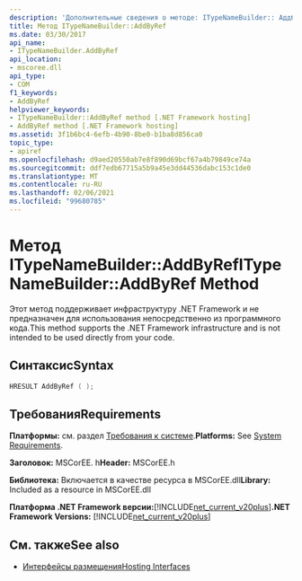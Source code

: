 ```yaml
---
description: 'Дополнительные сведения о методе: ITypeNameBuilder:: Аддбиреф'
title: Метод ITypeNameBuilder::AddByRef
ms.date: 03/30/2017
api_name:
- ITypeNameBuilder.AddByRef
api_location:
- mscoree.dll
api_type:
- COM
f1_keywords:
- AddByRef
helpviewer_keywords:
- ITypeNameBuilder::AddByRef method [.NET Framework hosting]
- AddByRef method [.NET Framework hosting]
ms.assetid: 3f1b6bc4-6efb-4b90-8be0-b1ba8d856ca0
topic_type:
- apiref
ms.openlocfilehash: d9aed20550ab7e8f890d69bcf67a4b79849ce74a
ms.sourcegitcommit: ddf7edb67715a5b9a45e3dd44536dabc153c1de0
ms.translationtype: MT
ms.contentlocale: ru-RU
ms.lasthandoff: 02/06/2021
ms.locfileid: "99680785"
---
```

# <a name="itypenamebuilderaddbyref-method"></a><span data-ttu-id="94d7f-103">Метод ITypeNameBuilder::AddByRef</span><span class="sxs-lookup"><span data-stu-id="94d7f-103">ITypeNameBuilder::AddByRef Method</span></span>

<span data-ttu-id="94d7f-104">Этот метод поддерживает инфраструктуру .NET Framework и не предназначен для использования непосредственно из программного кода.</span><span class="sxs-lookup"><span data-stu-id="94d7f-104">This method supports the .NET Framework infrastructure and is not intended to be used directly from your code.</span></span>

## <a name="syntax"></a><span data-ttu-id="94d7f-105">Синтаксис</span><span class="sxs-lookup"><span data-stu-id="94d7f-105">Syntax</span></span>

```cpp
HRESULT AddByRef ( );
```

## <a name="requirements"></a><span data-ttu-id="94d7f-106">Требования</span><span class="sxs-lookup"><span data-stu-id="94d7f-106">Requirements</span></span>

<span data-ttu-id="94d7f-107">**Платформы:** см. раздел [Требования к системе](../../get-started/system-requirements.md).</span><span class="sxs-lookup"><span data-stu-id="94d7f-107">**Platforms:** See [System Requirements](../../get-started/system-requirements.md).</span></span>

<span data-ttu-id="94d7f-108">**Заголовок:** MSCorEE. h</span><span class="sxs-lookup"><span data-stu-id="94d7f-108">**Header:** MSCorEE.h</span></span>

<span data-ttu-id="94d7f-109">**Библиотека:** Включается в качестве ресурса в MSCorEE.dll</span><span class="sxs-lookup"><span data-stu-id="94d7f-109">**Library:** Included as a resource in MSCorEE.dll</span></span>

<span data-ttu-id="94d7f-110">**Платформа .NET Framework версии:**[!INCLUDE[net_current_v20plus](../../../../includes/net-current-v20plus-md.md)]</span><span class="sxs-lookup"><span data-stu-id="94d7f-110">**.NET Framework Versions:** [!INCLUDE[net_current_v20plus](../../../../includes/net-current-v20plus-md.md)]</span></span>

## <a name="see-also"></a><span data-ttu-id="94d7f-111">См. также</span><span class="sxs-lookup"><span data-stu-id="94d7f-111">See also</span></span>

- [<span data-ttu-id="94d7f-112">Интерфейсы размещения</span><span class="sxs-lookup"><span data-stu-id="94d7f-112">Hosting Interfaces</span></span>](hosting-interfaces.md)
